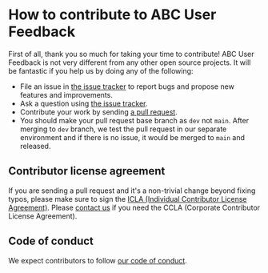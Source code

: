 # How to contribute to ABC User Feedback

First of all, thank you so much for taking your time to contribute! ABC User Feedback is not very different from any other open source projects. It will be fantastic if you help us by doing any of the following:

- File an issue in [the issue tracker](https://github.com/line/abc-user-feedback/issues)
  to report bugs and propose new features and improvements.
- Ask a question using [the issue tracker](https://github.com/line/abc-user-feedback/issues).
- Contribute your work by sending [a pull request](https://github.com/line/abc-user-feedback/pulls).
- You should make your pull request base branch as `dev` not `main`. After merging to `dev` branch, we test the pull request in our separate environment and if there is no issue, it would be merged to `main` and released.

## Contributor license agreement

If you are sending a pull request and it's a non-trivial change beyond fixing
typos, please make sure to sign the [ICLA (Individual Contributor License Agreement)](https://cla-assistant.io/line/abc-user-feedback).
Please [contact us](mailto:dl_oss_dev@linecorp.com) if you need the CCLA (Corporate Contributor License Agreement).

## Code of conduct

We expect contributors to follow [our code of conduct](./CODE_OF_CONDUCT.md).
